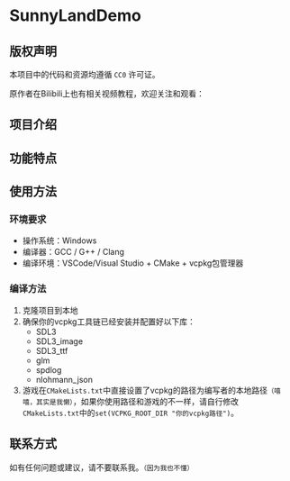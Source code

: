 # SunnyLandDemo

## 版权声明

本项目中的代码和资源均遵循 `CC0` 许可证。

原作者在Bilibili上也有相关视频教程，欢迎关注和观看：

## 项目介绍

## 功能特点

## 使用方法

### 环境要求

- 操作系统：Windows
- 编译器：GCC / G++ / Clang
- 编译环境：VSCode/Visual Studio + CMake + vcpkg包管理器

### 编译方法

1. 克隆项目到本地
2. 确保你的vcpkg工具链已经安装并配置好以下库：
   - SDL3
   - SDL3_image
   - SDL3_ttf
   - glm
   - spdlog
   - nlohmann_json
3. 游戏在`CMakeLists.txt`中直接设置了vcpkg的路径为编写者的本地路径`（嘻嘻，其实是我懒）`，如果你使用路径和游戏的不一样，请自行修改`CMakeLists.txt`中的`set(VCPKG_ROOT_DIR "你的vcpkg路径")`。

## 联系方式

如有任何问题或建议，请不要联系我。`（因为我也不懂）`
